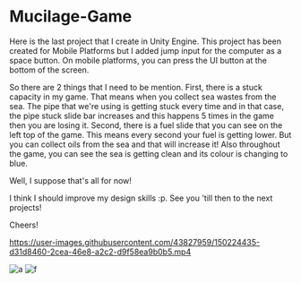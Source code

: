# Mucilage-Game

Here is the last project that I create in Unity Engine. 
This project has been created for Mobile Platforms but I added jump input for the computer as a space button. On mobile platforms, you can press the UI button at the bottom of the screen. 

So there are 2 things that I need to be mention. First, there is a stuck capacity in my game. That means when you collect sea wastes from the sea. The pipe that we're using is getting stuck every time and in that case, the pipe stuck slide bar increases and this happens 5 times in the game then you are losing it. Second, there is a fuel slide that you can see on the left top of the game. This means every second your fuel is getting lower. But you can collect oils from the sea and that will increase it! Also throughout the game, you can see the sea is getting clean and its colour is changing to blue.


Well, I suppose that's all for now!

I think I should improve my design skills :p. See you 'till then to the next projects!

Cheers!




https://user-images.githubusercontent.com/43827959/150224435-d31d8460-2cea-46e8-a2c2-d9f58ea9b0b5.mp4




![a](https://user-images.githubusercontent.com/43827959/150223419-760ac0ff-d420-41b1-9b7d-9a25a6bdb65a.png)
![f](https://user-images.githubusercontent.com/43827959/150223438-ebee9401-b28e-4216-808c-f753ad196f54.png)

